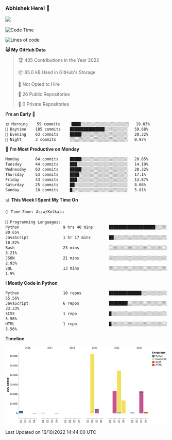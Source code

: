### Abhishek Here! 👋
![](https://komarev.com/ghpvc/?username=5parkp1ug&color=green)

<!--
**5parkp1ug/5parkp1ug** is a ✨ _special_ ✨ repository because its `README.md` (this file) appears on your GitHub profile.

Here are some ideas to get you started:

- 🔭 I’m currently working on ...
- 🌱 I’m currently learning ...
- 👯 I’m looking to collaborate on ...
- 🤔 I’m looking for help with ...
- 💬 Ask me about ...
- 📫 How to reach me: ...
- 😄 Pronouns: ...
- ⚡ Fun fact: ...
-->

<!--START_SECTION:waka-->
![Code Time](http://img.shields.io/badge/Code%20Time-500%20hrs%207%20mins-blue)

![Lines of code](https://img.shields.io/badge/From%20Hello%20World%20I%27ve%20Written-177%20Thousand%20lines%20of%20code-blue)

**🐱 My GitHub Data** 

> 🏆 435 Contributions in the Year 2022
 > 
> 📦 65.0 kB Used in GitHub's Storage 
 > 
> 🚫 Not Opted to Hire
 > 
> 📜 26 Public Repositories 
 > 
> 🔑 0 Private Repositories  
 > 
**I'm an Early 🐤** 

```text
🌞 Morning    59 commits     ████░░░░░░░░░░░░░░░░░░░░░   19.03% 
🌆 Daytime    185 commits    ███████████████░░░░░░░░░░   59.68% 
🌃 Evening    63 commits     █████░░░░░░░░░░░░░░░░░░░░   20.32% 
🌙 Night      3 commits      ░░░░░░░░░░░░░░░░░░░░░░░░░   0.97%

```
📅 **I'm Most Productive on Monday** 

```text
Monday       64 commits     █████░░░░░░░░░░░░░░░░░░░░   20.65% 
Tuesday      44 commits     ███░░░░░░░░░░░░░░░░░░░░░░   14.19% 
Wednesday    63 commits     █████░░░░░░░░░░░░░░░░░░░░   20.32% 
Thursday     53 commits     ████░░░░░░░░░░░░░░░░░░░░░   17.1% 
Friday       43 commits     ███░░░░░░░░░░░░░░░░░░░░░░   13.87% 
Saturday     25 commits     ██░░░░░░░░░░░░░░░░░░░░░░░   8.06% 
Sunday       18 commits     █░░░░░░░░░░░░░░░░░░░░░░░░   5.81%

```


📊 **This Week I Spent My Time On** 

```text
⌚︎ Time Zone: Asia/Kolkata

💬 Programming Languages: 
Python                   9 hrs 40 mins       ████████████████████░░░░░   80.65% 
JavaScript               1 hr 17 mins        ██░░░░░░░░░░░░░░░░░░░░░░░   10.82% 
Bash                     23 mins             ░░░░░░░░░░░░░░░░░░░░░░░░░   3.21% 
JSON                     21 mins             ░░░░░░░░░░░░░░░░░░░░░░░░░   2.93% 
SQL                      13 mins             ░░░░░░░░░░░░░░░░░░░░░░░░░   1.9%

```

**I Mostly Code in Python** 

```text
Python                   10 repos            ██████████████░░░░░░░░░░░   55.56% 
JavaScript               6 repos             ████████░░░░░░░░░░░░░░░░░   33.33% 
SCSS                     1 repo              █░░░░░░░░░░░░░░░░░░░░░░░░   5.56% 
HTML                     1 repo              █░░░░░░░░░░░░░░░░░░░░░░░░   5.56%

```


**Timeline**

![Chart not found](https://raw.githubusercontent.com/5parkp1ug/5parkp1ug/master/charts/bar_graph.png) 


 Last Updated on 16/10/2022 14:44:00 UTC
<!--END_SECTION:waka-->
